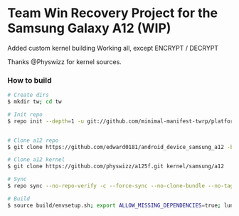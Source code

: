 # Team Win Recovery Project for the Samsung Galaxy A12 (WIP)
Added custom kernel building
Working all, except ENCRYPT / DECRYPT

Thanks @Physwizz for kernel sources.

### How to build ###

```bash
# Create dirs
$ mkdir tw; cd tw

# Init repo
$ repo init --depth=1 -u git://github.com/minimal-manifest-twrp/platform_manifest_twrp_aosp.git -b twrp-11


# Clone a12 repo
$ git clone https://github.com/edward0181/android_device_samsung_a12 -b twrp-11.0 device/samsung/a12

# Clone a12 kernel
$ git clone https://github.com/physwizz/a125f.git kernel/samsung/a12

# Sync
$ repo sync --no-repo-verify -c --force-sync --no-clone-bundle --no-tags --optimized-fetch --prune -j`nproc`

# Build
$ source build/envsetup.sh; export ALLOW_MISSING_DEPENDENCIES=true; lunch twrp_a12-eng; mka recoveryimage
```
